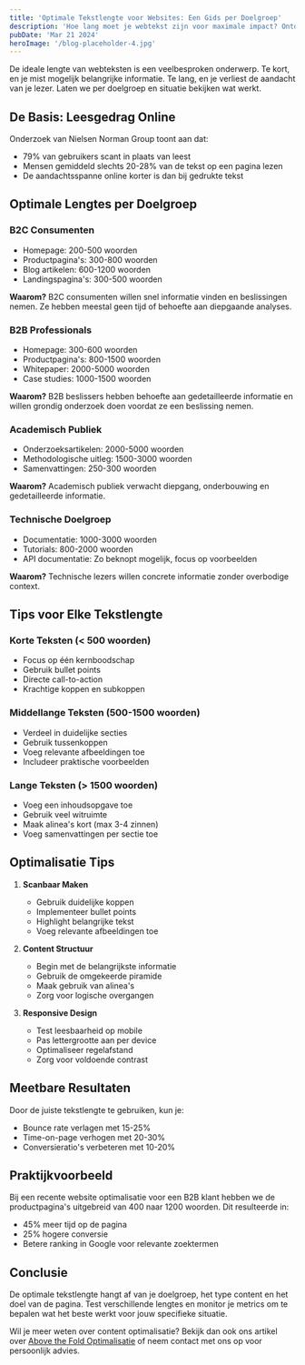 ```yaml
---
title: 'Optimale Tekstlengte voor Websites: Een Gids per Doelgroep'
description: 'Hoe lang moet je webtekst zijn voor maximale impact? Ontdek de ideale tekstlengte voor verschillende doelgroepen en pagina types.'
pubDate: 'Mar 21 2024'
heroImage: '/blog-placeholder-4.jpg'
---
```


De ideale lengte van webteksten is een veelbesproken onderwerp. Te kort, en je mist mogelijk belangrijke informatie. Te lang, en je verliest de aandacht van je lezer. Laten we per doelgroep en situatie bekijken wat werkt.

## De Basis: Leesgedrag Online

Onderzoek van Nielsen Norman Group toont aan dat:
- 79% van gebruikers scant in plaats van leest
- Mensen gemiddeld slechts 20-28% van de tekst op een pagina lezen
- De aandachtsspanne online korter is dan bij gedrukte tekst

## Optimale Lengtes per Doelgroep

### B2C Consumenten
- Homepage: 200-500 woorden
- Productpagina's: 300-800 woorden
- Blog artikelen: 600-1200 woorden
- Landingspagina's: 300-500 woorden

**Waarom?** B2C consumenten willen snel informatie vinden en beslissingen nemen. Ze hebben meestal geen tijd of behoefte aan diepgaande analyses.

### B2B Professionals
- Homepage: 300-600 woorden
- Productpagina's: 800-1500 woorden
- Whitepaper: 2000-5000 woorden
- Case studies: 1000-1500 woorden

**Waarom?** B2B beslissers hebben behoefte aan gedetailleerde informatie en willen grondig onderzoek doen voordat ze een beslissing nemen.

### Academisch Publiek
- Onderzoeksartikelen: 2000-5000 woorden
- Methodologische uitleg: 1500-3000 woorden
- Samenvattingen: 250-300 woorden

**Waarom?** Academisch publiek verwacht diepgang, onderbouwing en gedetailleerde informatie.

### Technische Doelgroep
- Documentatie: 1000-3000 woorden
- Tutorials: 800-2000 woorden
- API documentatie: Zo beknopt mogelijk, focus op voorbeelden

**Waarom?** Technische lezers willen concrete informatie zonder overbodige context.

## Tips voor Elke Tekstlengte

### Korte Teksten (< 500 woorden)
- Focus op één kernboodschap
- Gebruik bullet points
- Directe call-to-action
- Krachtige koppen en subkoppen

### Middellange Teksten (500-1500 woorden)
- Verdeel in duidelijke secties
- Gebruik tussenkoppen
- Voeg relevante afbeeldingen toe
- Includeer praktische voorbeelden

### Lange Teksten (> 1500 woorden)
- Voeg een inhoudsopgave toe
- Gebruik veel witruimte
- Maak alinea's kort (max 3-4 zinnen)
- Voeg samenvattingen per sectie toe

## Optimalisatie Tips

1. **Scanbaar Maken**
   - Gebruik duidelijke koppen
   - Implementeer bullet points
   - Highlight belangrijke tekst
   - Voeg relevante afbeeldingen toe

2. **Content Structuur**
   - Begin met de belangrijkste informatie
   - Gebruik de omgekeerde piramide
   - Maak gebruik van alinea's
   - Zorg voor logische overgangen

3. **Responsive Design**
   - Test leesbaarheid op mobile
   - Pas lettergrootte aan per device
   - Optimaliseer regelafstand
   - Zorg voor voldoende contrast

## Meetbare Resultaten

Door de juiste tekstlengte te gebruiken, kun je:
- Bounce rate verlagen met 15-25%
- Time-on-page verhogen met 20-30%
- Conversieratio's verbeteren met 10-20%

## Praktijkvoorbeeld

Bij een recente website optimalisatie voor een B2B klant hebben we de productpagina's uitgebreid van 400 naar 1200 woorden. Dit resulteerde in:
- 45% meer tijd op de pagina
- 25% hogere conversie
- Betere ranking in Google voor relevante zoektermen

## Conclusie

De optimale tekstlengte hangt af van je doelgroep, het type content en het doel van de pagina. Test verschillende lengtes en monitor je metrics om te bepalen wat het beste werkt voor jouw specifieke situatie.

Wil je meer weten over content optimalisatie? Bekijk dan ook ons artikel over [Above the Fold Optimalisatie](/blog/above-the-fold-optimalisatie) of neem contact met ons op voor persoonlijk advies.

